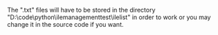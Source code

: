 The ".txt" files will have to be stored in the directory "D:\code\python\ilemanagementtest\ilelist\" in order to work or you may change it in the source code if you want. 

